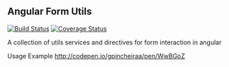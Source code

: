 ## Angular Form Utils

[travis-image]: https://travis-ci.org/gpincheiraa/angular-form-utils.png
[travis-url]: https://travis-ci.org/gpincheiraa/angular-form-utils

[coveralls-image]: https://coveralls.io/repos/github/gpincheiraa/angular-form-utils/badge.svg?branch=master
[coveralls-url]: https://coveralls.io/github/gpincheiraa/angular-form-utils?branch=master


[![Build Status][travis-image]][travis-url] [![Coverage Status][coveralls-image]][coveralls-url]


A collection of utils services and directives for form interaction in angular

Usage Example http://codepen.io/gpincheiraa/pen/WwBGoZ